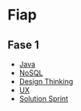 # Fiap

## Fase 1
- [Java](https://github.com/Darklabel91/Java_Fiap)
- [NoSQL](https://github.com/Darklabel91/NoSQL_Fiap)
- [Design Thinking](https://github.com/Darklabel91/DesignThinking_Fiap)
- [UX](https://github.com/Darklabel91/UX_Fiap)
- [Solution Sprint]()
